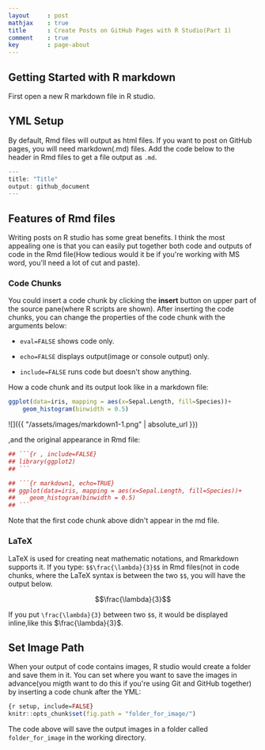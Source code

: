 ```yaml
---
layout     : post
mathjax    : true
title      : Create Posts on GitHub Pages with R Studio(Part 1)
comment    : true
key        : page-about
---
```

<script type="text/x-mathjax-config">
MathJax.Hub.Config({
  tex2jax: {inlineMath: [['$','$'], ['\\(','\\)']]}
});
</script>
<script type="text/javascript" async src="//cdn.mathjax.org/mathjax/latest/MathJax.js?config=TeX-MML-AM_CHTML">
</script>

## Getting Started with R markdown
First open a new R markdown file in R studio.

## YML Setup

By default, Rmd files will output as html files. If you want to post on GitHub pages, you will need markdown(.md) files.
Add the code below to the header in Rmd files to get a file output as `.md`.
<!--more-->
```r
---
title: "Title"
output: github_document
---
```


## Features of Rmd files
Writing posts on R studio has some great benefits. I think the most appealing one is that you can easily put together both code and outputs of code in the Rmd file(How tedious would it be if you're working with MS word, you'll need a lot of cut and paste).

### Code Chunks
You could insert a code chunk by clicking the **insert** button on upper part of the source pane(where R scripts are shown). After inserting the code chunks, you can change the properties of the code chunk with the arguments below:

* `eval=FALSE` shows code only.

* `echo=FALSE` displays output(image or console output) only.

* `include=FALSE` runs code but doesn't show anything.

How a code chunk and its output look like in a markdown file:
```r
ggplot(data=iris, mapping = aes(x=Sepal.Length, fill=Species))+
    geom_histogram(binwidth = 0.5)
```
![]({{ "/assets/images/markdown1-1.png" | absolute_url }})

,and the original appearance in Rmd file:
```r
## ```{r , include=FALSE}
## library(ggplot2)
## ```

## ```{r markdown1, echo=TRUE}
## ggplot(data=iris, mapping = aes(x=Sepal.Length, fill=Species))+
##    geom_histogram(binwidth = 0.5)
## ```
```
Note that the first code chunk above didn't appear in the md file.

### LaTeX
LaTeX is used for creating neat mathematic notations, and Rmarkdown supports it.
If you type: `$$\frac{\lambda}{3}$$` in Rmd files(not in code chunks, where the LaTeX syntax is between the two `$$`, you will have the output below.

$$\frac{\lambda}{3}$$

If you put `\frac{\lambda}{3}` between two `$`s, it would be displayed inline,like this $\frac{\lambda}{3}$.


## Set Image Path
When your output of code contains images, R studio would create a folder and save them in it. You can set where you want to save the images in advance(you migth want to do this if you're using Git and GitHub together) by inserting a code chunk after the YML:
```r
{r setup, include=FALSE}
knitr::opts_chunk$set(fig.path = "folder_for_image/")
```
The code above will save the output images in a folder called `folder_for_image` in the working directory.


